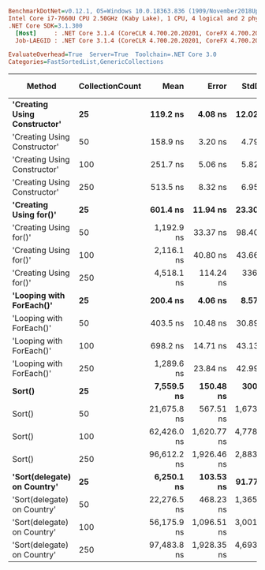 ``` ini

BenchmarkDotNet=v0.12.1, OS=Windows 10.0.18363.836 (1909/November2018Update/19H2)
Intel Core i7-7660U CPU 2.50GHz (Kaby Lake), 1 CPU, 4 logical and 2 physical cores
.NET Core SDK=3.1.300
  [Host]     : .NET Core 3.1.4 (CoreCLR 4.700.20.20201, CoreFX 4.700.20.22101), X64 RyuJIT
  Job-LAEGID : .NET Core 3.1.4 (CoreCLR 4.700.20.20201, CoreFX 4.700.20.22101), X64 RyuJIT

EvaluateOverhead=True  Server=True  Toolchain=.NET Core 3.0  
Categories=FastSortedList,GenericCollections  

```
|                       Method | CollectionCount |        Mean |       Error |      StdDev |  Gen 0 |  Gen 1 | Gen 2 | Allocated |
|----------------------------- |---------------- |------------:|------------:|------------:|-------:|-------:|------:|----------:|
| **&#39;Creating Using Constructor&#39;** |              **25** |    **119.2 ns** |     **4.08 ns** |    **12.02 ns** | **0.0279** |      **-** |     **-** |     **264 B** |
| &#39;Creating Using Constructor&#39; |              50 |    158.9 ns |     3.20 ns |     4.79 ns | 0.0486 |      - |     - |     464 B |
| &#39;Creating Using Constructor&#39; |             100 |    251.7 ns |     5.06 ns |     5.82 ns | 0.0911 |      - |     - |     864 B |
| &#39;Creating Using Constructor&#39; |             250 |    513.5 ns |     8.32 ns |     6.95 ns | 0.2165 | 0.0010 |     - |    2056 B |
|       **&#39;Creating Using for()&#39;** |              **25** |    **601.4 ns** |    **11.94 ns** |    **23.30 ns** | **0.0734** |      **-** |     **-** |     **704 B** |
|       &#39;Creating Using for()&#39; |              50 |  1,192.9 ns |    33.37 ns |    98.40 ns | 0.1297 |      - |     - |    1240 B |
|       &#39;Creating Using for()&#39; |             100 |  2,116.1 ns |    40.80 ns |    43.66 ns | 0.2403 |      - |     - |    2288 B |
|       &#39;Creating Using for()&#39; |             250 |  4,518.1 ns |   114.24 ns |   336.85 ns | 0.4578 |      - |     - |    4360 B |
|     **&#39;Looping with ForEach()&#39;** |              **25** |    **200.4 ns** |     **4.06 ns** |     **8.57 ns** | **0.0067** |      **-** |     **-** |      **64 B** |
|     &#39;Looping with ForEach()&#39; |              50 |    403.5 ns |    10.48 ns |    30.89 ns | 0.0067 |      - |     - |      64 B |
|     &#39;Looping with ForEach()&#39; |             100 |    698.2 ns |    14.71 ns |    43.13 ns | 0.0067 |      - |     - |      64 B |
|     &#39;Looping with ForEach()&#39; |             250 |  1,289.6 ns |    23.84 ns |    42.99 ns | 0.0057 |      - |     - |      64 B |
|                       **Sort()** |              **25** |  **7,559.5 ns** |   **150.48 ns** |   **300.53 ns** |      **-** |      **-** |     **-** |         **-** |
|                       Sort() |              50 | 21,675.8 ns |   567.51 ns | 1,673.33 ns |      - |      - |     - |         - |
|                       Sort() |             100 | 62,426.0 ns | 1,620.77 ns | 4,778.89 ns |      - |      - |     - |         - |
|                       Sort() |             250 | 96,612.2 ns | 1,926.46 ns | 2,883.44 ns |      - |      - |     - |         - |
|  **&#39;Sort(delegate) on Country&#39;** |              **25** |  **6,250.1 ns** |   **103.53 ns** |    **91.77 ns** |      **-** |      **-** |     **-** |         **-** |
|  &#39;Sort(delegate) on Country&#39; |              50 | 22,276.5 ns |   468.23 ns | 1,365.86 ns |      - |      - |     - |         - |
|  &#39;Sort(delegate) on Country&#39; |             100 | 56,175.9 ns | 1,096.51 ns | 3,001.67 ns |      - |      - |     - |         - |
|  &#39;Sort(delegate) on Country&#39; |             250 | 97,483.8 ns | 1,928.35 ns | 4,693.87 ns |      - |      - |     - |         - |
